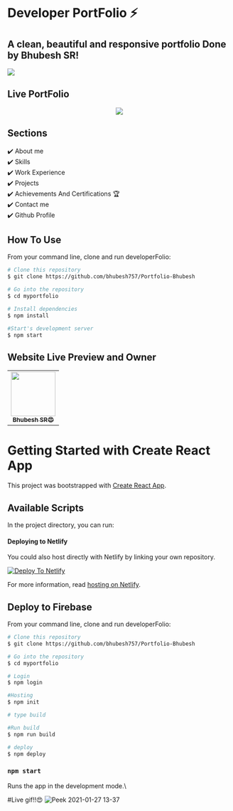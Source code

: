 #  Developer PortFolio ⚡️

## A clean, beautiful and responsive portfolio  Done by Bhubesh SR! 
<img src="https://user-images.githubusercontent.com/55022929/105964746-a1c8dd80-60a8-11eb-9b6d-32e6b2a13dce.jpg"></img>

## Live PortFolio 
<p align="center">
  <kbd>
<img src="https://user-images.githubusercontent.com/55022929/105961759-f23e3c00-60a4-11eb-9a39-55a246628f30.gif"></img>
  </kbd>
</p>


## Sections
✔️ About me\
✔️ Skills\
✔️ Work Experience\
✔️ Projects\
✔️ Achievements And Certifications 🏆\
✔️ Contact me\
✔️ Github Profile


## How To Use 

From your command line, clone and run developerFolio:

```bash
# Clone this repository
$ git clone https://github.com/bhubesh757/Portfolio-Bhubesh

# Go into the repository
$ cd myportfolio

# Install dependencies
$ npm install

#Start's development server
$ npm start
```
## Website Live Preview and Owner 

<table>
  <tr>
    <td align="center"><a href="https://myportfolio-88603.web.app/"><img src="https://user-images.githubusercontent.com/55022929/105964746-a1c8dd80-60a8-11eb-9b6d-32e6b2a13dce.jpg" width="100px;" alt=""/><br /><sub><b>Bhubesh SR😍</b></sub></a></td>
  </tr>
</table>


# Getting Started with Create React App

This project was bootstrapped with [Create React App](https://github.com/facebook/create-react-app).

## Available Scripts

In the project directory, you can run:

#### Deploying to Netlify

You could also host directly with Netlify by linking your own repository.

[![Deploy To Netlify](https://www.netlify.com/img/deploy/button.svg)](https://app.netlify.com/start/deploy?repository=https://github.com/saadpasta/developerFolio)

For more information, read [hosting on Netlify](https://create-react-app.dev/docs/deployment/#netlify).

## Deploy to Firebase 

From your command line, clone and run developerFolio:

```bash
# Clone this repository
$ git clone https://github.com/bhubesh757/Portfolio-Bhubesh

# Go into the repository
$ cd myportfolio

# Login
$ npm login

#Hosting
$ npm init

# type build

#Run build
$ npm run build

# deploy
$ npm deploy
```

### `npm start`

Runs the app in the development mode.\

#Live gif!!😍
![Peek 2021-01-27 13-37](https://user-images.githubusercontent.com/55022929/105961759-f23e3c00-60a4-11eb-9a39-55a246628f30.gif)

